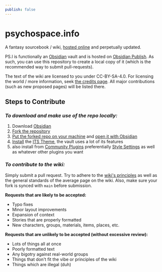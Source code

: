 ```yaml
---
publish: false
---
```


# psychospace.info
A fantasy sourcebook / wiki, [hosted online](https://psychospace.info) and perpetually updated. 

PS.I is functionally an [Obsidian](https://obsidian.md) vault and is hosted on [Obsidian Publish](https://publish.obsidian.md). As such, you can use this repository to create a local copy of it (which is the recommended way to submit pull-requests).

The text of the wiki are licensed to you under CC-BY-SA-4.0. For licensing the world / more information, seek [the credits page](https://psychospace.info/credits). All major contributions (such as new proposed pages) will be listed there.

## Steps to Contribute

### _To download and make use of the repo locally:_
1. Download [Obsidian](https://obsidian.md/)
2. [Fork the repository](https://docs.github.com/en/pull-requests/collaborating-with-pull-requests/working-with-forks/fork-a-repo)
3. [Put the forked repo on your machine](https://docs.github.com/en/repositories/creating-and-managing-repositories/cloning-a-repository) and [open it with Obsidian](https://help.obsidian.md/Files+and+folders/Manage+vaults#Create+vault+from+an+existing+folder)
4. [Install](https://help.obsidian.md/Extending+Obsidian/Themes) the [ITS Theme](https://github.com/SlRvb/Obsidian--ITS-Theme), the vault uses a lot of its features
5. also install from [Community Plugins](https://help.obsidian.md/Extending+Obsidian/Community+plugins) preferentially [Style Settings](https://github.com/mgmeyers/obsidian-style-settings) as well as whatever other plugins you want

### _To contribute to the wiki:_
Simply submit a pull request. Try to adhere to the [wiki's principles](https://psychospace.info/principles) as well as the general standards of the average page on the wiki.  Also, make sure your fork is synced with `main` before submission. 

**Requests that are likely to be accepted:**
- Typo fixes
- Minor layout improvements
- Expansion of context
- Stories that are properly formatted
- New characters, groups, materials, items, places, etc.

**Requests that are unlikely to be accepted (without excessive review):**
- Lots of things all at once
- Poorly formatted text
- Any bigotry against real-world groups
- Things that don't fit the vibe or principles of the wiki
- Things which are illegal (duh)
